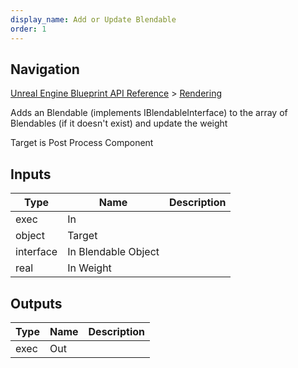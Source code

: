 ```yaml
---
display_name: Add or Update Blendable
order: 1
---
```

## Navigation

[Unreal Engine Blueprint API Reference](https://dev.epicgames.com/documentation/en-us/unreal-engine/BlueprintAPI) > [Rendering](https://dev.epicgames.com/documentation/en-us/unreal-engine/BlueprintAPI/Rendering)

Adds an Blendable (implements IBlendableInterface) to the array of Blendables (if it doesn't exist) and update the weight

Target is Post Process Component

## Inputs

| Type | Name | Description |
| --- | --- | --- |
| exec | In |  |
| object | Target |  |
| interface | In Blendable Object |  |
| real | In Weight |  |

## Outputs

| Type | Name | Description |
| --- | --- | --- |
| exec | Out |  |
